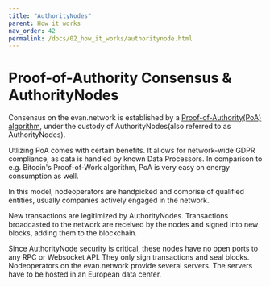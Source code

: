 ```yaml
---
title: "AuthorityNodes"
parent: How it works
nav_order: 42
permalink: /docs/02_how_it_works/authoritynode.html
---
```


# Proof-of-Authority Consensus & AuthorityNodes

Consensus on the evan.network is established by a [Proof-of-Authority(PoA) algorithm](https://wiki.parity.io/Aura.html), under the custody of AuthorityNodes(also referred to as AuthorityNodes).

Utlizing PoA comes with certain benefits. It allows for network-wide GDPR compliance, as data is handled by known Data Processors. In comparison to e.g. Bitcoin's Proof-of-Work algorithm, PoA is very easy on energy consumption as well.

In this model, nodeoperators are handpicked and comprise of qualified entities, usually companies actively engaged in the network.

New transactions are legitimized by AuthorityNodes. Transactions broadcasted to the network are received by the nodes and signed into new blocks, adding them to the blockchain.

Since AuthorityNode security is critical, these nodes have no open ports to any RPC or Websocket API. They only sign transactions and seal blocks. Nodeoperators on the evan.network provide several servers.
The servers have to be hosted in an European data center.
